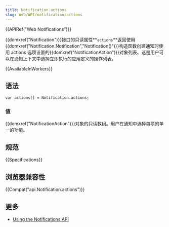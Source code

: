 ```yaml
---
title: Notification.actions
slug: Web/API/notification/actions
---
```

{{APIRef("Web Notifications")}}

{{domxref("Notification")}}接口的只读属性**`actions`**返回使用{{domxref("Notification.Notification","Notification()")}}构造函数创建通知时使用 actions 选项设置的{{domxref("NotificationAction")}}对象列表。这是用户可以在通知上下文中选择立即执行的应用定义的操作列表。

{{AvailableInWorkers}}

## 语法

```plain
var actions[] = Notification.actions;
```

### 值

{{domxref("NotificationAction")}}对象的只读数组。用户在通知中选择每项的单一的功能。

## 规范

{{Specifications}}

## 浏览器兼容性

{{Compat("api.Notification.actions")}}

## 更多

- [Using the Notifications API](/zh-CN/docs/Web/API/Notifications_API/Using_the_Notifications_API)
